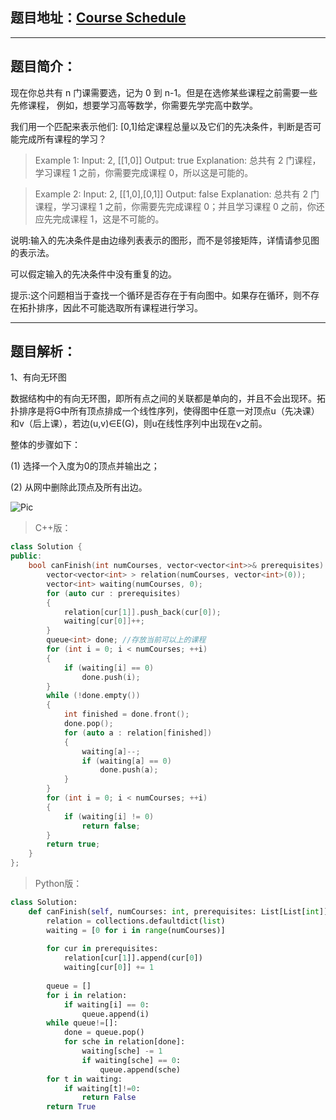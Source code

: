 ## 题目地址：[Course Schedule](https://leetcode.com/problems/course-schedule/)
---
## 题目简介：
现在你总共有 n 门课需要选，记为 0 到 n-1。但是在选修某些课程之前需要一些先修课程， 例如，想要学习高等数学，你需要先学完高中数学。

我们用一个匹配来表示他们: [0,1]给定课程总量以及它们的先决条件，判断是否可能完成所有课程的学习？

> Example 1:
> Input: 2, [[1,0]] 
> Output: true
> Explanation: 总共有 2 门课程，学习课程 1 之前，你需要完成课程 0，所以这是可能的。
 
> Example 2:
> Input: 2, [[1,0],[0,1]]
> Output: false
> Explanation: 总共有 2 门课程，学习课程 1 之前，你需要先完成课程 0；并且学习课程 0 之前，你还应先完成课程 1，这是不可能的。

说明:输入的先决条件是由边缘列表表示的图形，而不是邻接矩阵，详情请参见图的表示法。

可以假定输入的先决条件中没有重复的边。

提示:这个问题相当于查找一个循环是否存在于有向图中。如果存在循环，则不存在拓扑排序，因此不可能选取所有课程进行学习。

---
## 题目解析：  

1、有向无环图

数据结构中的有向无环图，即所有点之间的关联都是单向的，并且不会出现环。拓扑排序是将G中所有顶点排成一个线性序列，使得图中任意一对顶点u（先决课）和v（后上课），若边(u,v)∈E(G)，则u在线性序列中出现在v之前。

整体的步骤如下：

(1) 选择一个入度为0的顶点并输出之；

(2) 从网中删除此顶点及所有出边。

![Pic](https://gss3.bdstatic.com/-Po3dSag_xI4khGkpoWK1HF6hhy/baike/s%3D220/sign=2d60fa290133874498c5287e610fd937/adaf2edda3cc7cd9565490a03401213fb80e914a.jpg)

>C++版：
```c++
class Solution {
public:
    bool canFinish(int numCourses, vector<vector<int>>& prerequisites) {
        vector<vector<int> > relation(numCourses, vector<int>(0));
        vector<int> waiting(numCourses, 0);
        for (auto cur : prerequisites) 
        {
            relation[cur[1]].push_back(cur[0]);
            waiting[cur[0]]++;
        }
        queue<int> done; //存放当前可以上的课程
        for (int i = 0; i < numCourses; ++i) 
        {
            if (waiting[i] == 0) 
                done.push(i);
        }
        while (!done.empty()) 
        {
            int finished = done.front();
            done.pop();
            for (auto a : relation[finished]) 
            {
                waiting[a]--;
                if (waiting[a] == 0) 
                    done.push(a);
            }
        }
        for (int i = 0; i < numCourses; ++i) 
        {
            if (waiting[i] != 0) 
                return false;
        }
        return true;
    }
};
```
>Python版：

```python
class Solution:
    def canFinish(self, numCourses: int, prerequisites: List[List[int]]) -> bool:
        relation = collections.defaultdict(list)
        waiting = [0 for i in range(numCourses)]
        
        for cur in prerequisites:
            relation[cur[1]].append(cur[0])
            waiting[cur[0]] += 1
        
        queue = []
        for i in relation:
            if waiting[i] == 0:
                queue.append(i)
        while queue!=[]:
            done = queue.pop()
            for sche in relation[done]:
                waiting[sche] -= 1
                if waiting[sche] == 0:
                    queue.append(sche)
        for t in waiting:
            if waiting[t]!=0:
                return False
        return True
```
